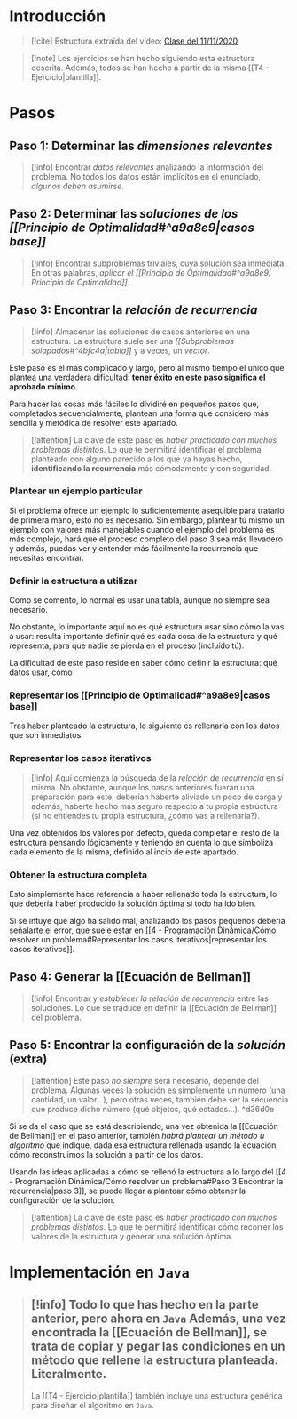 # Introducción

> [!cite] Estructura extraída del vídeo: [Clase del 11/11/2020](https://informatica.cv.uma.es/mod/page/view.php?id=399300)

> [!note] Los ejercicios se han hecho siguiendo esta estructura descrita.
> Además, todos se han hecho a partir de la misma [[T4 - Ejercicio|plantilla]].

# Pasos

## **Paso 1**: Determinar las *dimensiones relevantes*

> [!info] Encontrar *datos relevantes* analizando la información del problema.
> No todos los datos están implícitos en el enunciado, *algunos deben asumirse*.

## **Paso 2**: Determinar las *soluciones de los [[Principio de Optimalidad#^a9a8e9|casos base]]*

> [!info] Encontrar subproblemas triviales, cuya solución sea inmediata.
> En otras palabras, *aplicar el [[Principio de Optimalidad#^a9a8e9| Principio de Optimalidad]]*.

## **Paso 3**: Encontrar la *relación de recurrencia*

> [!info] Almacenar las soluciones de casos anteriores en una estructura.
> La estructura suele ser una *[[Subproblemas solapados#^4bfc4a|tabla]]*  y a veces, un *vector*.

Este paso es el más complicado y largo, pero al mismo tiempo el único que plantea una verdadera dificultad: **tener éxito en este paso significa el aprobado mínimo**.

Para hacer las cosas más fáciles lo dividiré en pequeños pasos que, completados secuencialmente, plantean una forma que considero más sencilla y metódica de resolver este apartado.

> [!attention] La clave de este paso es *haber practicado con muchos problemas distintos*.
> Lo que te permitirá identificar el problema planteado con alguno parecido a los que ya hayas hecho, **identificando la recurrencia** más cómodamente y con seguridad.

### Plantear un ejemplo particular

Si el problema ofrece un ejemplo lo suficientemente asequible para tratarlo de primera mano, esto no es necesario. Sin embargo, plantear tú mismo un ejemplo con valores más manejables cuando el ejemplo del problema es más complejo, hará que el proceso completo del paso 3 sea más llevadero y además, puedas ver y entender más fácilmente la recurrencia que necesitas encontrar.

### Definir la estructura a utilizar

Como se comentó, lo normal es usar una tabla, aunque no siempre sea necesario.

No obstante, lo importante aquí no es qué estructura usar sino cómo la vas a usar: resulta importante definir qué es cada cosa de la estructura y qué representa, para que nadie se pierda en el proceso (incluido tú).

La dificultad de este paso reside en saber cómo definir la estructura: qué datos usar, cómo 

### Representar los [[Principio de Optimalidad#^a9a8e9|casos base]]

Tras haber planteado la estructura, lo siguiente es rellenarla con los datos que son inmediatos.

### Representar los casos iterativos

> [!info] Aquí comienza la búsqueda de la *relación de recurrencia* en sí misma.
> No obstante, aunque los pasos anteriores fueran una preparación para este, deberían haberte aliviado un poco de carga y además, haberte hecho más seguro respecto a tu propia estructura (si no entiendes tu propia estructura, ¿cómo vas a rellenarla?).

Una vez obtenidos los valores por defecto, queda completar el resto de la estructura pensando lógicamente y teniendo en cuenta lo que simboliza cada elemento de la misma, definido al incio de este apartado.

### Obtener la estructura completa

Esto simplemente hace referencia a haber rellenado toda la estructura, lo que debería haber producido la solución óptima si todo ha ido bien.

Si se intuye que algo ha salido mal, analizando los pasos pequeños debería señalarte el error, que suele estar en [[4 - Programación Dinámica/Cómo resolver un problema#Representar los casos iterativos|representar los casos iterativos]].

## **Paso 4**: Generar la [[Ecuación de Bellman]]

> [!info] Encontrar y *establecer la relación de recurrencia* entre las soluciones.
> Lo que se traduce en definir la [[Ecuación de Bellman]] del problema.

## **Paso 5**: Encontrar la configuración de la *solución* (extra)

> [!attention] Este paso *no siempre* será necesario, depende del problema.
> Algunas veces la solución es simplemente un número (una cantidad, un valor...), pero otras veces, también debe ser la secuencia que produce dicho número (qué objetos, qué estados...). 
^d36d0e

Si se da el caso que se está describiendo, una vez obtenida la [[Ecuación de Bellman]] en el paso anterior, también *habrá plantear un método u algoritmo* que indique, dada esa estructura rellenada usando la ecuación, cómo reconstruimos la solución a partir de los datos.

Usando las ideas aplicadas a cómo se rellenó la estructura a lo largo del [[4 - Programación Dinámica/Cómo resolver un problema#Paso 3 Encontrar la recurrencia|paso 3]], se puede llegar a plantear cómo obtener la configuración de la solución.

> [!attention] La clave de este paso es *haber practicado con muchos problemas distintos*.
> Lo que te permitirá identificar cómo recorrer los valores de la estructura y generar una solución óptima.

# Implementación en `Java`

> [!info] Todo lo que has hecho en la parte anterior, pero ahora en `Java`
> Además, una vez encontrada la [[Ecuación de Bellman]], se trata de copiar y pegar las condiciones en un método que rellene la estructura planteada. Literalmente.
> ---
> La [[T4 - Ejercicio|plantilla]] también incluye una estructura genérica para diseñar el algoritmo en `Java`.
